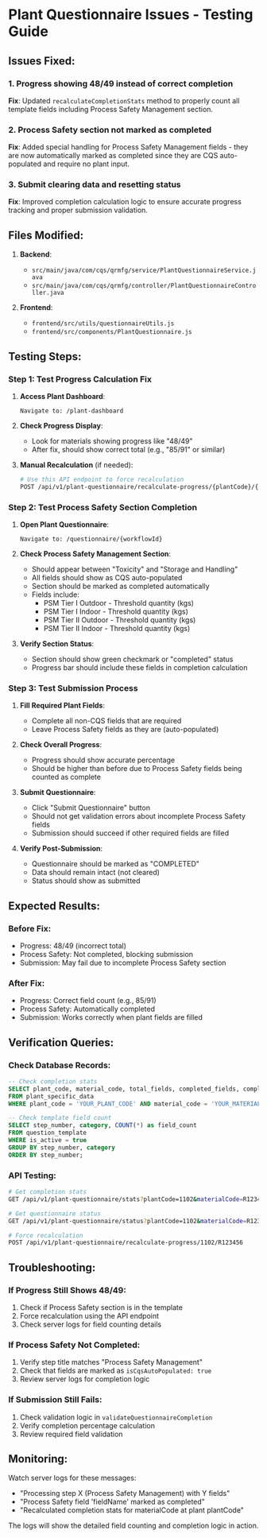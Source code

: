 # Plant Questionnaire Issues - Testing Guide

## Issues Fixed:

### 1. Progress showing 48/49 instead of correct completion
**Fix**: Updated `recalculateCompletionStats` method to properly count all template fields including Process Safety Management section.

### 2. Process Safety section not marked as completed
**Fix**: Added special handling for Process Safety Management fields - they are now automatically marked as completed since they are CQS auto-populated and require no plant input.

### 3. Submit clearing data and resetting status
**Fix**: Improved completion calculation logic to ensure accurate progress tracking and proper submission validation.

## Files Modified:

1. **Backend**:
   - `src/main/java/com/cqs/qrmfg/service/PlantQuestionnaireService.java`
   - `src/main/java/com/cqs/qrmfg/controller/PlantQuestionnaireController.java`

2. **Frontend**:
   - `frontend/src/utils/questionnaireUtils.js`
   - `frontend/src/components/PlantQuestionnaire.js`

## Testing Steps:

### Step 1: Test Progress Calculation Fix

1. **Access Plant Dashboard**:
   ```
   Navigate to: /plant-dashboard
   ```

2. **Check Progress Display**:
   - Look for materials showing progress like "48/49"
   - After fix, should show correct total (e.g., "85/91" or similar)

3. **Manual Recalculation** (if needed):
   ```bash
   # Use this API endpoint to force recalculation
   POST /api/v1/plant-questionnaire/recalculate-progress/{plantCode}/{materialCode}
   ```

### Step 2: Test Process Safety Section Completion

1. **Open Plant Questionnaire**:
   ```
   Navigate to: /questionnaire/{workflowId}
   ```

2. **Check Process Safety Management Section**:
   - Should appear between "Toxicity" and "Storage and Handling"
   - All fields should show as CQS auto-populated
   - Section should be marked as completed automatically
   - Fields include:
     - PSM Tier I Outdoor - Threshold quantity (kgs)
     - PSM Tier I Indoor - Threshold quantity (kgs)
     - PSM Tier II Outdoor - Threshold quantity (kgs)
     - PSM Tier II Indoor - Threshold quantity (kgs)

3. **Verify Section Status**:
   - Section should show green checkmark or "completed" status
   - Progress bar should include these fields in completion calculation

### Step 3: Test Submission Process

1. **Fill Required Plant Fields**:
   - Complete all non-CQS fields that are required
   - Leave Process Safety fields as they are (auto-populated)

2. **Check Overall Progress**:
   - Progress should show accurate percentage
   - Should be higher than before due to Process Safety fields being counted as complete

3. **Submit Questionnaire**:
   - Click "Submit Questionnaire" button
   - Should not get validation errors about incomplete Process Safety fields
   - Submission should succeed if other required fields are filled

4. **Verify Post-Submission**:
   - Questionnaire should be marked as "COMPLETED"
   - Data should remain intact (not cleared)
   - Status should show as submitted

## Expected Results:

### Before Fix:
- Progress: 48/49 (incorrect total)
- Process Safety: Not completed, blocking submission
- Submission: May fail due to incomplete Process Safety section

### After Fix:
- Progress: Correct field count (e.g., 85/91)
- Process Safety: Automatically completed
- Submission: Works correctly when plant fields are filled

## Verification Queries:

### Check Database Records:
```sql
-- Check completion stats
SELECT plant_code, material_code, total_fields, completed_fields, completion_percentage, completion_status
FROM plant_specific_data 
WHERE plant_code = 'YOUR_PLANT_CODE' AND material_code = 'YOUR_MATERIAL_CODE';

-- Check template field count
SELECT step_number, category, COUNT(*) as field_count
FROM question_template 
WHERE is_active = true 
GROUP BY step_number, category 
ORDER BY step_number;
```

### API Testing:
```bash
# Get completion stats
GET /api/v1/plant-questionnaire/stats?plantCode=1102&materialCode=R123456

# Get questionnaire status
GET /api/v1/plant-questionnaire/status?plantCode=1102&materialCode=R123456

# Force recalculation
POST /api/v1/plant-questionnaire/recalculate-progress/1102/R123456
```

## Troubleshooting:

### If Progress Still Shows 48/49:
1. Check if Process Safety section is in the template
2. Force recalculation using the API endpoint
3. Check server logs for field counting details

### If Process Safety Not Completed:
1. Verify step title matches "Process Safety Management"
2. Check that fields are marked as `isCqsAutoPopulated: true`
3. Review server logs for completion logic

### If Submission Still Fails:
1. Check validation logic in `validateQuestionnaireCompletion`
2. Verify completion percentage calculation
3. Review required field validation

## Monitoring:

Watch server logs for these messages:
- "Processing step X (Process Safety Management) with Y fields"
- "Process Safety field 'fieldName' marked as completed"
- "Recalculated completion stats for materialCode at plant plantCode"

The logs will show the detailed field counting and completion logic in action.